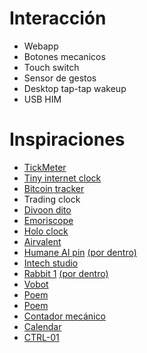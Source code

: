 # Interacción
* Webapp
* Botones mecanicos
* Touch switch
* Sensor de gestos
* Desktop tap-tap wakeup
* USB HIM

# Inspiraciones
* [TickMeter](https://tickrmeter.com/)
* [Tiny internet clock](https://www.google.com/amp/s/www.instructables.com/Tiny-Internet-Clock)
* [Bitcoin tracker](https://www.instructables.com/Bitcoin-Tracker-Using-a-Raspberry-Pi/)
* Trading clock
* [Divoon dito](https://www.instagram.com/divoom_global)
* [Emoriscope](https://emotiscope.rocks/is_simple.html)
* [Holo clock](https://github.com/fiberpunk1/HoloClock)
* [Airvalent](https://www.instagram.com/airvalent)
* [Humane AI pin](https://humane.com/aipin) [(por dentro)](https://youtu.be/G0nl_jaSBZ0)
* [Intech studio](https://www.instagram.com/intechstudio)
* [Rabbit 1](https://www.rabbit.tech/) [(por dentro)](https://youtu.be/7G7km2rzWk8)
* [Vobot](https://getvobot.com/mini-dock)
* [Poem](https://www.instagram.com/p/C6e6c-So3pr/)
* [Poem](https://www.kickstarter.com/projects/genmon/poem-1-the-ai-poetry-clock)
* [Contador mecánico](https://youtu.be/XlvfNOIMiVw)
* [Calendar](https://makerworld.com/en/models/115260)
* [CTRL-01](https://www.instagram.com/p/C3DRH1LKLF-/)
